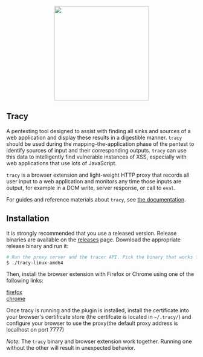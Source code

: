 <p align="center">
  <img src="https://user-images.githubusercontent.com/16947503/38943629-c354d81a-42e6-11e8-9644-cc956d92fbcc.png" width=250/>
</p>

## Tracy
A pentesting tool designed to assist with finding all sinks and sources of a web
application and display these results in a digestible manner. `tracy` should be used
during the mapping-the-application phase of the pentest to identify sources of input
and their corresponding outputs. `tracy` can use this data to intelligently find
vulnerable instances of XSS, especially with web applications that use lots of JavaScript.

`tracy` is a browser extension and light-weight HTTP proxy that records all user input 
to a web application and monitors any time those inputs are output, for example in a
DOM write, server response, or call to `eval`.

For guides and reference materials about `tracy`, see [the documentation](https://github.com/nccgroup/tracy/wiki).

## Installation
It is strongly recommended that you use a released version. Release binaries are available
on the [releases](https://github.com/nccgroup/tracy/releases) page. Download the appropriate 
release binary and run it:

```bash
# Run the proxy server and the tracer API. Pick the binary that works for your host.
$ ./tracy-linux-amd64
```

Then, install the browser extension with Firefox or Chrome using one of the following links:

[firefox](https://addons.mozilla.org/en-US/firefox/addon/tracyplugin/)<br>
[chrome](https://chrome.google.com/webstore/detail/tracy/lcgbimfijafcjjijgjoodgpblgmkckhn)

Once tracy is running and the plugin is installed, install the certificate into your browser's certificate store (the certifcate is located in `~/.tracy/`) and configure your browser to use the proxy(the default proxy address is localhost on port 7777) 

*Note:* The `tracy` binary and browser extension work together. Running one without the other 
will result in unexpected behavior.
